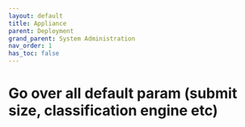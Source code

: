```yaml
---
layout: default
title: Appliance
parent: Deployment
grand_parent: System Administration
nav_order: 1
has_toc: false
---
```


# Go over all default param (submit size, classification engine etc)